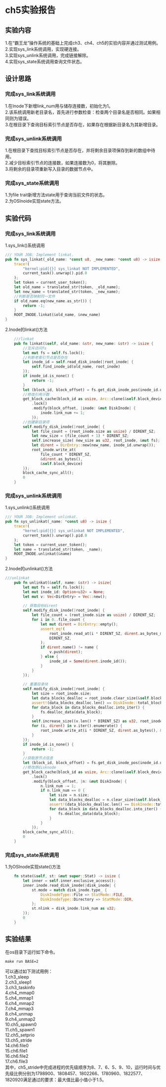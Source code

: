 # ch5实验报告
## 实验内容
1.在“霸王龙”操作系统的基础上完成ch3、ch4、ch5的实验内容并通过测试用例。  
2.实现sys_link系统调用，实现硬连接。  
3.实现sys_unlink系统调用，完成链接解除。  
4.实现sys_state系统调用查询文件状态。
## 设计思路
### 完成sys_link系统调用
1.在Inode下新增link_num用与储存连接数，初始化为1。  
2.该系统调用新老目录名，首先进行参数检查：检查两个目录名是否相同。如果相同则为错误。  
3.在根目录下查询目标索引节点是否存在，如果存在根据新目录名为其新增目录。  
### 完成sys_unlink系统调用
1.在根目录下查找目标索引节点是否存在，并将剩余目录项保存到新的数组中待用。  
2.减少目标索引节点的连接数，如果连接数为0，将其删除。  
3.将剩余的目录项重新写入目录的数据节点中。
### 完成sys_state系统调用
1.为file trait新增方法state用于查询当前文件的状态。  
2.为OSInoide实现state方法。  
## 实验代码
### 完成sys_link系统调用
1.sys_link()系统调用
```rust
/// YOUR JOB: Implement linkat.
pub fn sys_linkat(_old_name: *const u8, _new_name: *const u8) -> isize {
    trace!(
        "kernel:pid[{}] sys_linkat NOT IMPLEMENTED",
        current_task().unwrap().pid.0
    );
    let token = current_user_token();
    let old_name = translated_str(token, _old_name);
    let new_name = translated_str(token, _new_name);
    //判断是否映射同一文件
    if old_name.eq(new_name.as_str()) {
        return -1;
    }
    ROOT_INODE.linkat(&old_name, &new_name)
}
```
2.Inode的linkat()方法
```rust
    ///linkat
    pub fn linkat(&self, old_name: &str, new_name: &str) -> isize {
        //互斥访问fs
        let mut fs = self.fs.lock();
        //判断老索引节点是否存在
        let inode_id = self.read_disk_inode(|root_inode| {
            self.find_inode_id(old_name, root_inode)
        });
        if inode_id.is_none() {
            return -1;
        }
        let (block_id, block_offset) = fs.get_disk_inode_pos(inode_id.unwrap());
        //修改引用计数
        get_block_cache(block_id as usize, Arc::clone(&self.block_device))
            .lock()
            .modify(block_offset, |inode: &mut DiskInode| {
                inode.link_num += 1;
            });
        //创建新目录项
        self.modify_disk_inode(|root_inode| {
            let file_count = (root_inode.size as usize) / DIRENT_SZ;
            let new_size = (file_count + 1) * DIRENT_SZ;
            self.increase_size( new_size as u32, root_inode, &mut fs);
            let dirent = DirEntry::new(new_name, inode_id.unwrap());
            root_inode.write_at(
                file_count * DIRENT_SZ, 
                &dirent.as_bytes(),
                &self.block_device)
        });
        block_cache_sync_all();
        0
    }
```
### 完成sys_unlink系统调用
1.sys_unlink()系统调用
```rust
/// YOUR JOB: Implement unlinkat.
pub fn sys_unlinkat(_name: *const u8) -> isize {
    trace!(
        "kernel:pid[{}] sys_unlinkat NOT IMPLEMENTED",
        current_task().unwrap().pid.0
    );
    let token = current_user_token();
    let name = translated_str(token, _name);
    ROOT_INODE.unlinkat(&name)
}
```
2.Inode的unlinkat()方法
```rust
///unlinkat
    pub fn unlinkat(&self, name: &str) -> isize{
        let mut fs = self.fs.lock();
        let mut inode_id: Option<u32> = None;
        let mut v: Vec<DirEntry> = Vec::new();
    
        // 获取目标dirent
        self.modify_disk_inode(|root_inode| {
            let file_count = (root_inode.size as usize) / DIRENT_SZ;
            for i in 0..file_count {
                let mut dirent = DirEntry::empty();
                assert_eq!(
                    root_inode.read_at(i * DIRENT_SZ, dirent.as_bytes_mut(), &self.block_device,),
                    DIRENT_SZ,
                );
                if dirent.name() != name {
                    v.push(dirent);
                } else {
                    inode_id = Some(dirent.inode_id());
                }
            }
        });
    
        // 重置目录块
        self.modify_disk_inode(|root_inode| {
            let size = root_inode.size;
            let data_blocks_dealloc = root_inode.clear_size(&self.block_device);
            assert!(data_blocks_dealloc.len() == DiskInode::total_blocks(size) as usize);
            for data_block in data_blocks_dealloc.into_iter() {
                fs.dealloc_data(data_block);
            }
            self.increase_size((v.len() * DIRENT_SZ) as u32, root_inode, &mut fs);
            for (i, dirent) in v.iter().enumerate() {
                root_inode.write_at(i * DIRENT_SZ, dirent.as_bytes(), &self.block_device);
            }
        });
        if inode_id.is_none() {
            return -1;
        }
        //获取原节点信息
        let (block_id, block_offset) = fs.get_disk_inode_pos(inode_id.unwrap());
        //修改原disknode
        get_block_cache(block_id as usize, Arc::clone(&self.block_device))
            .lock()
            .modify(block_offset, |n: &mut DiskInode| {
                n.link_num -= 1;
                if n.link_num == 0 {
                    let size = n.size;
                    let data_blocks_dealloc = n.clear_size(&self.block_device);
                    assert!(data_blocks_dealloc.len() == DiskInode::total_blocks(size) as usize);
                    for data_block in data_blocks_dealloc.into_iter() {
                        fs.dealloc_data(data_block);
                    }
                }
            });
        block_cache_sync_all();
        0
    }
```
### 完成sys_state系统调用
1.为OSInode实现state()方法
```rust
    fn state(&self, st: &mut super::Stat) -> isize {
        let inner = self.inner.exclusive_access();
        inner.inode.read_disk_inode(|disk_inode| {
            st.mode = match disk_inode.type_ {
                DiskInodeType::File => StatMode::FILE,
                DiskInodeType::Directory => StatMode::DIR,
            };
            st.nlink = disk_inode.link_num as u32;
        });
        0
    }
```
## 实验结果
在os目录下运行如下命令。
```
make run BASE=2
```
可以通过如下测试用例：  
1.ch3_sleep  
2.ch3_sleep1  
3.ch3_taskinfo  
4.ch4_mmap0  
5.ch4_mmap1  
6.ch4_mmap2  
7.ch4_mmap3  
8.ch4_unmap   
9.ch4_unmap2   
10.ch5_spawn0  
11.ch5_spawn1  
12.ch5_setprio  
13.ch5_stride  
14.ch6.file0  
15.ch6.file1  
16.ch6.file2  
17.ch6.file3  
其中，ch5_stride中完成进程的优先级顺序为8、7、6、5、9、10，运行时间与优先级比例分别为1798900、1808457、1802266、1780960、1822577、1820920满足通过的要求：最大值比最小值小于1.5。
